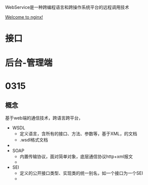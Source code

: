 WebService是一种跨编程语言和跨操作系统平台的远程调用技术

[Welcome to nginx!](http://nginx.org/)


# 接口


# 后台-管理端



# 0315
## 概念
基于web端的通信技术，跨语言跨平台，

- WSDL
  - 定义语言，含所有的接口、方法、参数等，基于XML，的文档
  - .wsdl格式文档
-
- SOAP
  - 内置传输协议，面对简单对象，底层通信协议http+xml报文
  -
- SEI
  - 定义的公开接口类型、实现类的统一别名，如一个接口为一个SEI
  -




## 

## 


